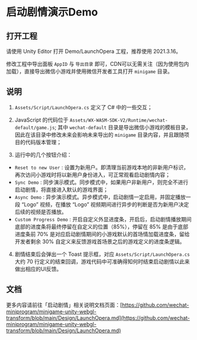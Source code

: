 # 启动剧情演示Demo

## 打开工程

请使用 Unity Editor 打开 Demo/LaunchOpera 工程，推荐使用 2021.3.16。

修改工程中导出面板 `AppID` 与 `导出目录` 即可，CDN可以无需关注（因为使用包内加载），直接导出微信小游戏并使用微信开发者工具打开 `minigame` 目录。

## 说明

1. `Assets/Script/LaunchOpera.cs` 定义了 C# 中的一些交互；

2. JavaScript 的代码位于 `Assets/WX-WASM-SDK-V2/Runtime/wechat-default/game.js`;
其中 `wechat-default` 目录是导出微信小游戏的模板目录，因此在该目录中修改未来会影响未来导出的 `minigame` 目录内容，并且跟随项目的代码版本管理；

3. 运行中的几个按钮介绍：
- `Reset to new User` : 设置为新用户。即清理当前游戏本地的非新用户标识，再次访问小游戏时将以新用户身份进入，可正常观看启动剧情内容；
- `Sync Demo` : 同步演示模式。同步模式中，如果用户非新用户，则完全不进行启动剧情，将直接进入默认的游戏界面；
- `Async Demo` : 异步演示模式。异步模式中，启动剧情一定启用，并固定播放一段 “Logo” 视频，在播放 “Logo” 视频期间进行异步的判断是否为新用户决定后续的视频是否播放。
- `Custom Progress Demo` : 开启自定义外显进度条，开启后，启动剧情播放期间底部的进度条将最终停留在自定义的位置（85%），停留在 85% 是由于底部进度条前 70% 是对应启动剧情期间的小游戏默认的首场情加载进度条，留给开发者剩余 30% 自定义来反馈游戏首场景之后的游戏定义的进度条逻辑。

4. 剧情结束后会弹出一个 Toast 提示框，对应 `Assets/Script/LaunchOpera.cs` 大约 70 行定义的结束回调，游戏代码中可准确得知何时结束启动剧情以此来做出相应的UI反馈。

## 文档

更多内容请前往「启动剧情」相关说明文档页面：[https://github.com/wechat-miniprogram/minigame-unity-webgl-transform/blob/main/Design/LaunchOpera.md](https://github.com/wechat-miniprogram/minigame-unity-webgl-transform/blob/main/Design/LaunchOpera.md)